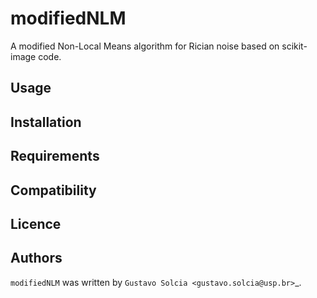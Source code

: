 # modifiedNLM

A modified Non-Local Means algorithm for Rician noise based on scikit-image code.

## Usage

## Installation

## Requirements

## Compatibility

## Licence

## Authors

`modifiedNLM` was written by `Gustavo Solcia <gustavo.solcia@usp.br>`_.
